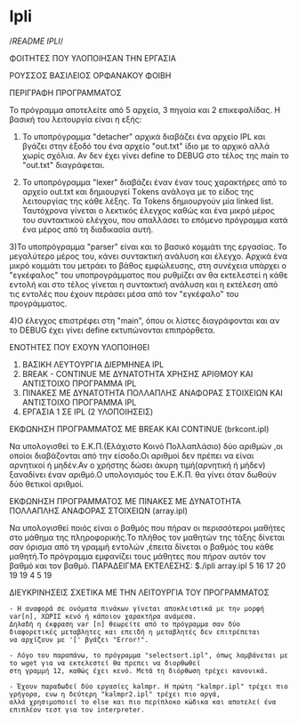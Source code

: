 # Ipli

/*README IPLI*/

ΦΟΙΤΗΤΕΣ ΠΟΥ ΥΛΟΠΟΙΗΣΑΝ ΤΗΝ ΕΡΓΑΣΙΑ

ΡΟΥΣΣΟΣ ΒΑΣΙΛΕΙΟΣ
ΟΡΦΑΝΑΚΟΥ ΦΟΙΒΗ


ΠΕΡΙΓΡΑΦΗ ΠΡΟΓΡΑΜΜΑΤΟΣ

Το πρόγραμμα αποτελείτε από 5 αρχεία, 3 πηγαία και 2 επικεφαλίδας. Η βασική του λειτουργία είναι η εξής:

1) Το υποπρόγραμμα "detacher" αρχικά διαβάζει ένα αρχείο IPL και βγάζει στην έξοδό του ένα αρχείο "out.txt" ίδιο
με το αρχικό αλλά χωρίς σχόλια. Αν δεν έχει γίνει define το DEBUG στο τέλος της main το "out.txt" διαγράφεται.

2) Το υποπρόγραμμα "lexer" διαβάζει έναν έναν τους χαρακτήρες από το αρχείο out.txt και δημιουργεί Τokens ανάλογα
με το είδος της λειτουργίας της κάθε λέξης. Τα Tokens δημιουργούν μία linked list. Ταυτόχρονα γίνεται ο λεκτικός
έλεγχος καθώς και ένα μικρό μέρος του συντακτικού ελέγχου, που απαλλάσει το επόμενο πρόγραμμα κατά ένα μέρος από
τη διαδικασία αυτή.

3)Το υποπρόγραμμα "parser" είναι και το βασικό κομμάτι της εργασίας. Το μεγαλύτερο μέρος του, κάνει συντακτική
ανάλυση και έλεγχο. Αρχικά ένα μικρό κομμάτι του μετράει το βάθος εμφώλευσης, στη συνέχεια υπάρχει ο "εγκέφαλος"
του υποπρογράμματος που ρυθμίζει αν θα εκτελεστεί η κάθε εντολή και στο τέλος γίνεται η συντακτική ανάλυση
και η εκτέλεση από τις εντολές που έχουν περάσει μέσα από τον "εγκέφαλο" του προγράμματος.

4)Ο έλεγχος επιστρέφει στη "main", όπου οι λίστες διαγράφονται και αν το DEBUG έχει γίνει define εκτυπώνονται επιπρόρθετα.


ΕΝΟΤΗΤΕΣ ΠΟΥ ΕΧΟΥΝ ΥΛΟΠΟΙΗΘΕΙ

1) ΒΑΣΙΚΗ ΛΕΥΤOYΡΓΙΑ ΔΙΕΡΜΗΝΕΑ IPL
2) BREAK - CONTINUE ME ΔΥΝΑΤΟΤΗΤΑ ΧΡΗΣΗΣ ΑΡΙΘΜΟΥ ΚΑΙ ΑΝΤΙΣΤΟΙΧΟ ΠΡΟΓΡΑΜΜΑ IPL
3) ΠΙΝΑΚΕΣ ΜΕ ΔΥΝΑΤΟΤΗΤΑ ΠΟΛΛΑΠΛΗΣ ΑΝΑΦΟΡΑΣ ΣΤΟΙΧΕΙΩΝ ΚΑΙ ΑΝΤΙΣΤΟΙΧΟ ΠΡΟΓΡΑΜΜΑ IPL
4) ΕΡΓΑΣΙΑ 1 ΣΕ IPL (2 ΥΛΟΠΟΙΗΣΕΙΣ)

ΕΚΦΩΝΗΣΗ ΠΡΟΓΡΑΜΜΑΤΟΣ ΜΕ BREAK ΚΑΙ CONTINUE (brkcont.ipl)

Να υπολογισθεί το Ε.Κ.Π.(Ελάχιστο Κοινό Πολλαπλάσιο) δύο αριθμών ,οι οποίοι διαβάζονται από την είσοδο.Οι αριθμοί δεν πρέπει 
να είναι αρνητικοί ή μηδέν.Αν ο χρήστης δώσει άκυρη τιμή(αρνητική ή μήδεν) ξαναδίνει έναν αριθμό.Ο υπολογισμός του Ε.Κ.Π. 
θα γίνει όταν δωθούν δύο θετικοί αριθμοί.

ΕΚΦΩΝΗΣΗ ΠΡΟΓΡΑΜΜΑΤΟΣ ΜΕ ΠΙΝΑΚΕΣ ΜΕ ΔΥΝΑΤΟΤΗΤΑ ΠΟΛΛΑΠΛΗΣ ΑΝΑΦΟΡΑΣ ΣΤΟΙΧΕΙΩΝ (array.ipl)

Να υπολογισθεί ποιός είναι ο βαθμός που πήραν οι περισσότεροι μαθήτες στο μάθημα της πληροφορικής.Το πλήθος τον μαθητών της 
τάξης δίνεται σαν όρισμα από τη γραμμή εντολών ,έπειτα δίνεται ο βαθμός του κάθε μαθητή.Το πρόγραμμα εμφανίζει τους μάθητες που 
πήραν αυτόν τον βαθμό και τον βαθμό.
ΠΑΡΑΔΕΙΓΜΑ ΕΚΤΕΛΕΣΗΣ:
$./ipli array.ipl 5
16 17 20 19 19
4 5 19


ΔΙΕΥΚΡΙΝΗΣΕΙΣ ΣΧΕΤΙΚΑ ΜΕ ΤΗΝ ΛΕΙΤΟΥΡΓΙΑ ΤΟΥ ΠΡΟΓΡΑΜΜΑΤΟΣ

	- Η αναφορά σε ονόματα πινάκων γίνεται αποκλειστικά με την μορφή var[n], ΧΩΡΙΣ κενό ή κάποιον χαρακτήρα ανάμεσα.
	Δηλαδή η έκφραση var [n] θεωρείτε από το πρόγραμμα σαν δύο διαφορετικές μεταβλητες και επειδή η μεταβλητές δεν επιτρέπεται
	να αρχίζουν με '[' βγάζει "Error!".

	- Λόγο του παραπάνω, το πρόγραμμα "selectsort.ipl", όπως λαμβάνεται με το wget για να εκτελεστεί θα πρεπει να διορθωθεί 
	στη γραμμή 12, καθώς έχει κενό. Μετά τη διόρθωση τρέχει κανονικά.

	- Έχουν παραδωδεί δύο εργασίες kalmpr. H πρώτη "kalmpr.ipl" τρέχει πιο γρήγορα, ενω η δεύτερη "kalmpr2.ipl" τρέχει πιο αργά,
	αλλά χρησιμοποιεί το else και πιο περίπλοκο κώδικα και αποτελεί ένα επιπλέον τεστ για τον interpreter.